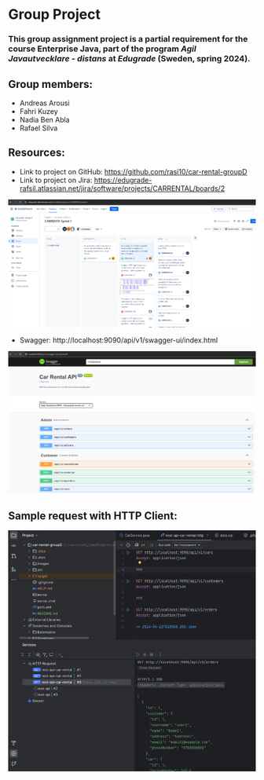 # Group Project

### This group assignment project is a partial requirement for the course Enterprise Java, part of the program *Agil Javautvecklare - distans* at *Edugrade* (Sweden, spring 2024).

## Group members:
* Andreas Arousi
* Fahri Kuzey
* Nadia Ben Abla
* Rafael Silva


## Resources: 
* Link to project on GitHub: https://github.com/rasi10/car-rental-groupD
* Link to project on Jira: https://edugrade-rafsil.atlassian.net/jira/software/projects/CARRENTAL/boards/2

![Jira](./images/Jira.png)


* Swagger: http://localhost:9090/api/v1/swagger-ui/index.html

![Swagger](./images/swagger.png)


## Sample request with HTTP Client: 

![HTTP Client](./images/get-request.png)